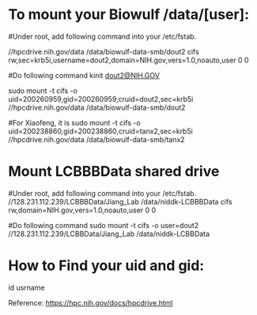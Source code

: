 # To mount your Biowulf /data/[user]:

#Under root, add following command into your /etc/fstab.

//hpcdrive.nih.gov/data /data/biowulf-data-smb/dout2 cifs rw,sec=krb5i,username=dout2,domain=NIH.gov,vers=1.0,noauto,user 0 0

#Do following command
kinit dout2@NIH.GOV

sudo mount -t cifs -o uid=200260959,gid=200260959,cruid=dout2,sec=krb5i //hpcdrive.nih.gov/data /data/biowulf-data-smb/dout2

#For Xiaofeng, it is
sudo mount -t cifs -o uid=200238860,gid=200238860,cruid=tanx2,sec=krb5i //hpcdrive.nih.gov/data /data/biowulf-data-smb/tanx2

# Mount LCBBBData shared drive

#Under root, add following command into your /etc/fstab.
//128.231.112.239/LCBBBData/Jiang_Lab /data/niddk-LCBBBData cifs rw,domain=NIH.gov,vers=1.0,noauto,user 0 0

#Do following command
sudo mount -t cifs -o user=dout2 //128.231.112.239/LCBBData/Jiang_Lab /data/niddk-LCBBData



# How to Find your uid and gid:
id usrname

Reference: https://hpc.nih.gov/docs/hpcdrive.html 
